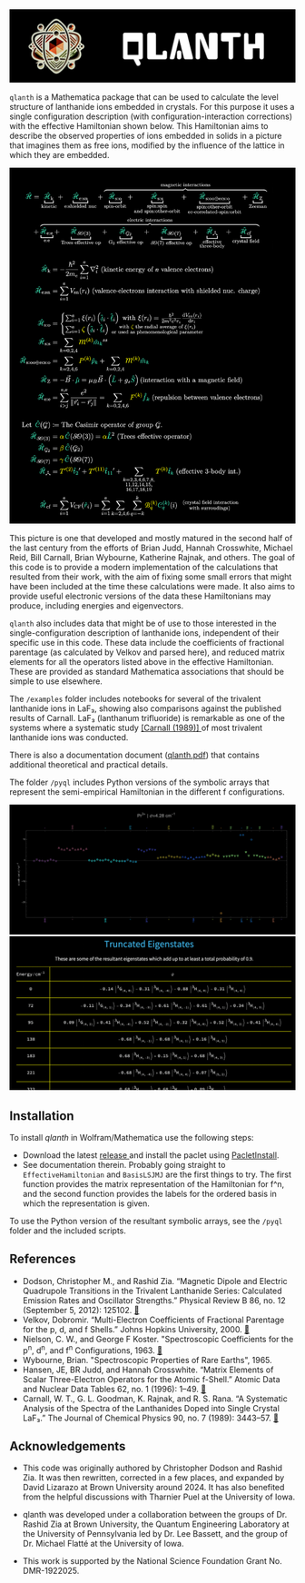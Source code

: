 <picture>
  <source media="(prefers-color-scheme: dark)" srcset="./figs/banner-dark.png">
  <source media="(prefers-color-scheme: light)" srcset="./figs/banner-light.png">
  <img alt="Single configuration effective Hamiltonian." src="./figs/banner-dark.png">
</picture>

`qlanth` is a Mathematica package that can be used to calculate the level structure of lanthanide ions embedded in crystals. For this purpose it uses a single configuration description (with configuration-interaction corrections) with the effective Hamiltonian shown below. This Hamiltonian aims to describe the observed properties of ions embedded in solids in a picture that imagines them as free ions, modified by the influence of the lattice in which they are embedded.

<picture>
  <source media="(prefers-color-scheme: dark)" srcset="./figs/hamiltonian-dark.png">
  <source media="(prefers-color-scheme: light)" srcset="./figs/hamiltonian-light.png">
  <img alt="Single configuration effective Hamiltonian." src="./figs/hamiltonian-dark.png">
</picture>

This picture is one that developed and mostly matured in the second half of the last century from the efforts of Brian Judd, Hannah Crosswhite, Michael Reid, Bill Carnall, Brian Wybourne, Katherine Rajnak, and others. The goal of this code is to provide a modern implementation of the calculations that resulted from their work, with the aim of fixing some small errors that might have been included at the time these calculations were made. It also aims to provide useful electronic versions of the data these Hamiltonians may produce, including energies and eigenvectors.

`qlanth` also includes data that might be of use to those interested in the single-configuration description of lanthanide ions, independent of their specific use in this code. These data include the coefficients of fractional parentage (as calculated by Velkov and parsed here), and reduced matrix elements for all the operators listed above in the effective Hamiltonian. These are provided as standard Mathematica associations that should be simple to use elsewhere.

The `/examples` folder includes notebooks for several of the trivalent lanthanide ions in LaF₃, showing also comparisons against the published results of Carnall. LaF₃ (lanthanum trifluoride) is remarkable as one of the systems where a systematic study <a href="https://pubs.aip.org/aip/jcp/article-abstract/90/7/3443/220581"> [Carnall (1989)] </a> of most trivalent lanthanide ions was conducted.

There is also a documentation document ([qlanth.pdf](https://github.com/zia-lab/qlanth/blob/main/doc/qlanth.pdf)) that contains additional theoretical and practical details.

The folder `/pyql` includes Python versions of the symbolic arrays that represent the semi-empirical Hamiltonian in the different f configurations.

<picture>
  <source media="(prefers-color-scheme: dark)" srcset="./figs/Pr3plus-diffs-dark.png">
  <source media="(prefers-color-scheme: light)" srcset="./figs/Pr3plus-diffs-light.png">
  <img alt="Single configuration effective Hamiltonian." src="./figs/Pr3plus-diffs-dark.png">
</picture>

<picture>
  <source media="(prefers-color-scheme: dark)" srcset="./figs/pr3plus-states-dark.png">
  <source media="(prefers-color-scheme: light)" srcset="./figs/pr3plus-states-light.png">
  <img alt="Single configuration effective Hamiltonian." src="./figs/pr3plus-states-dark.png">
</picture>

## Installation

To install *qlanth* in Wolfram/Mathematica use the following steps:

- Download the latest <a href="https://github.com/zia-lab/qlanth/releases"> release </a> and install the paclet using <a href="https://reference.wolfram.com/language/ref/PacletInstall.html.en"> PacletInstall</a>. 
- See documentation therein. Probably going straight to `EffectiveHamiltonian` and `BasisLSJMJ` are the first things to try. The first function provides the matrix representation of the Hamiltonian for f^n, and the second function provides the labels for the ordered basis in which the representation is given.

To use the Python version of the resultant symbolic arrays, see the `/pyql` folder and the included scripts.

## References

- Dodson, Christopher M., and Rashid Zia. “Magnetic Dipole and Electric Quadrupole Transitions in the Trivalent Lanthanide Series: Calculated Emission Rates and Oscillator Strengths.” Physical Review B 86, no. 12 (September 5, 2012): 125102. <a href="https://doi.org/10.1103/PhysRevB.86.125102"> 🔗 </a>
- Velkov, Dobromir. “Multi-Electron Coefficients of Fractional Parentage for the p, d, and f Shells.” Johns Hopkins University, 2000.  <a href="https://www.proquest.com/docview/304605104"> 🔗 </a>
- Nielson, C. W., and George F Koster. "Spectroscopic Coefficients for the p<sup>n</sup>, d<sup>n</sup>, and f<sup>n</sup> Configurations, 1963. <a href="https://archive.org/details/Spectrosco_00_Niel"> 🔗 </a>
- Wybourne, Brian. "Spectroscopic Properties of Rare Earths", 1965.
- Hansen, JE, BR Judd, and Hannah Crosswhite. “Matrix Elements of Scalar Three-Electron Operators for the Atomic f-Shell.” Atomic Data and Nuclear Data Tables 62, no. 1 (1996): 1–49. <a href="https://www.sciencedirect.com/science/article/pii/S0092640X96900017"> 🔗 </a>
- Carnall, W. T., G. L. Goodman, K. Rajnak, and R. S. Rana. “A Systematic Analysis of the Spectra of the Lanthanides Doped into Single Crystal LaF₃.” The Journal of Chemical Physics 90, no. 7 (1989): 3443–57. <a href="https://pubs.aip.org/aip/jcp/article-abstract/90/7/3443/220581"> 🔗 </a>

## Acknowledgements

- This code was originally authored by Christopher Dodson and Rashid Zia. It was then rewritten, corrected in a few places, and expanded by David Lizarazo at Brown University around 2024. It has also benefited from the helpful discussions with Tharnier Puel at the University of Iowa.

- qlanth was developed under a collaboration between  the  groups  of  Dr.  Rashid  Zia  at  Brown University,  the Quantum Engineering Laboratory at the University of Pennsylvania  led  by  Dr. Lee Bassett, and the group of Dr. Michael Flatté at the University of Iowa.

- This work is supported by the National Science Foundation Grant No. DMR-1922025.
